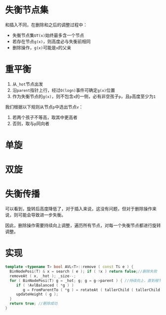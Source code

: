 
# 失衡节点集
和插入不同，在删除和之后的调整过程中：
- 失衡节点集`UT(x)`始终最多含一个节点
- 若存在节点`g(x)`，则高度必与失衡前相同
- 删除操作，`g(x)`可能是`x`的父亲

# 重平衡
1. 从`_hot`节点出发
2. 沿`parent`指针上行，经过`O(logn)`事件可确定`g(x)`位置
3. 作为失衡节点的`g(x)`，则不包含`x`的一侧，必有非空孩子`p`，且`p`高度至少为`1`

我们根据以下规则从节点`p`中选出节点`v`：
1. 若两个孩子不等高，取其中更高者
2. 否则，取与`p`同向者

# 单旋

# 双旋

# 失衡传播
可以看到，旋转后高度降低了，对于插入来说，这没有问题，但对于删除操作来说，则可能会导致进一步失衡。

因此，删除操作需要持续向上调整，遍历所有节点，对每一个失衡节点都进行旋转调整。

# 实现
```c++
template <typename T> bool AVL<T>::remove ( const T& e ) {
  BinNodePosi(T) & x = search ( e ); if ( !x ) return false;//删除失败 
  removeAt ( x, _hot ); _size--; 
  for ( BinNodePosi(T) g = _hot; g; g = g->parent ) { //持续向上，直到根节点
     if ( !AvlBalanced ( *g ) )
        g = FromParentTo ( *g ) = rotateAt ( tallerChild ( tallerChild ( g ) ) );
     updateHeight ( g ); 
  } 
  return true; //删除成功
}
```
